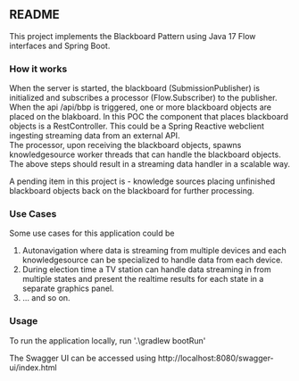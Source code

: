 ## README

This project implements the Blackboard Pattern using Java 17 Flow interfaces and Spring Boot.

### How it works

When the server is started, the blackboard (SubmissionPublisher) is initialized and subscribes a processor (Flow.Subscriber) to the publisher.<br>
When the api /api/bbp is triggered, one or more blackboard objects are placed on the blakboard. In this POC the component that places blackboard objects is a RestController. This could be a Spring Reactive webclient ingesting streaming data from an external API.<br>
The processor, upon receiving the blackboard objects, spawns knowledgesource worker threads that can handle the blackboard objects.<br>
The above steps should result in a streaming data handler in a scalable way.

A pending item in this project is - knowledge sources placing unfinished blackboard objects back on the blackboard for further processing.

### Use Cases

Some use cases for this application could be

1. Autonavigation where data is streaming from multiple devices and each knowledgesource can be specialized to handle data from each device.
2. During election time a TV station can handle data streaming in from multiple states and present the realtime results for each state in a separate graphics panel.
3. ... and so on.

### Usage

To run the application locally, run '.\gradlew bootRun'

The Swagger UI can be accessed using http://localhost:8080/swagger-ui/index.html
